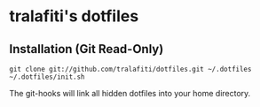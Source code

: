 # tralafiti's dotfiles

## Installation (Git Read-Only)

```
git clone git://github.com/tralafiti/dotfiles.git ~/.dotfiles
~/.dotfiles/init.sh
```

The git-hooks will link all hidden dotfiles into your home directory.
